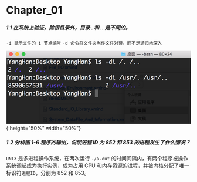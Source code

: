 
# Chapter_01

##### 1.1 在系统上验证，除根目录外，目录 . 和 .. 是不同的。

`-i 显示文件的 i 节点编号`
`-d 命令将文件夹当作文件对待，而不是递归地深入`

![](https://github.com/YangXiaoHei/APUE/blob/master/Image/1.1.png){:height="50%" width="50%"}

##### 1.2 分析图 1-6 程序的输出，说明进程 ID 为 852 和 853 的进程发生了什么情况？

`UNIX` 是多进程操作系统，在两次运行 `./a.out` 的时间间隔内，有两个程序被操作系统调起成为执行实例，成为占用 CPU 和内存资源的进程，并被内核分配了唯一标识符`进程ID`，分别为 852 和 853。
